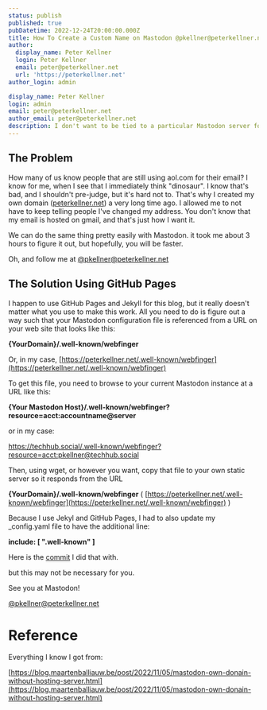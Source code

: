```yaml
---
status: publish
published: true
pubDatetime: 2022-12-24T20:00:00.000Z
title: How To Create a Custom Name on Mastodon @pkellner@peterkellner.net
author:
  display_name: Peter Kellner
  login: Peter Kellner
  email: peter@peterkellner.net
  url: 'https://peterkellner.net'
author_login: admin

display_name: Peter Kellner
login: admin
email: peter@peterkellner.net
author_email: peter@peterkellner.net
description: I don't want to be tied to a particular Mastodon server for my Mastodon name. It's easy to solve the problem by creating a simple static file on your web server.
---
```


## The Problem

How many of us know people that are still using aol.com for their email? I know for me, when I see that
I immediately think "dinosaur". I know that's bad, and I shouldn't pre-judge, but it's hard not to. That's why I
created my own domain ([peterkellner.net](https://peterkellner.net)) a very long time ago. I allowed me to not have to keep telling people I've
changed my address. You don't know that my email is hosted on gmail, and that's just how I want it.

We can do the same thing pretty easily with Mastodon. it took me about 3 hours to figure it out, but hopefully, you
will be faster.

Oh, and follow me at [@pkellner@peterkellner.net](https://techhub.social/@pkellner)

## The Solution Using GitHub Pages

I happen to use GitHub Pages and Jekyll for this blog, but it really doesn't matter what you use to make this work.
All you need to do is figure out a way such that your Mastodon configuration file is referenced from a URL on your web site that
looks like this:

**{YourDomain}/.well-known/webfinger**

Or, in my case, [https://peterkellner.net/.well-known/webfinger](https://peterkellner.net/.well-known/webfinger)

To get this file, you need to browse to your current Mastodon instance at a URL like this:

**{Your Mastodon Host}/.well-known/webfinger?resource=acct:accountname@server**

or in my case:

https://techhub.social/.well-known/webfinger?resource=acct:pkellner@techhub.social

Then, using wget, or however you want, copy that file to your own static server so it responds from the URL

**{YourDomain}/.well-known/webfinger** ( [https://peterkellner.net/.well-known/webfinger](https://peterkellner.net/.well-known/webfinger) )

Because I use Jekyl and GitHub Pages, I had to also update my _config.yaml file to have the additional line:

**include: [ ".well-known" ]**

Here is the [commit](https://github.com/pkellner/pkellner/commit/c384f4239fa602ff440bbe14bf106b0ca76ca6e3) I did that with.

but this may not be necessary for you.

See you at Mastodon!

[@pkellner@peterkellner.net](https://techhub.social/@pkellner)

# Reference

Everything I know I got from:

[https://blog.maartenballiauw.be/post/2022/11/05/mastodon-own-donain-without-hosting-server.html](https://blog.maartenballiauw.be/post/2022/11/05/mastodon-own-donain-without-hosting-server.html)

